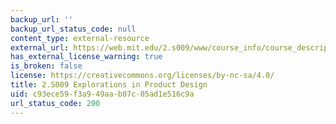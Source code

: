 ```yaml
---
backup_url: ''
backup_url_status_code: null
content_type: external-resource
external_url: https://web.mit.edu/2.s009/www/course_info/course_description.html
has_external_license_warning: true
is_broken: false
license: https://creativecommons.org/licenses/by-nc-sa/4.0/
title: 2.S009 Explorations in Product Design
uid: c93ece59-f3a9-49aa-b07c-05ad1e516c9a
url_status_code: 200
---
```

